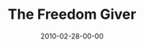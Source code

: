 ---
layout: message
category: message
series: "Free"
title: "The Freedom Giver"
date: 2010-02-28-00-00
message_id: 606
audio: "http://s3.amazonaws.com/crossroads-media/messages/audio/Free2.mp3"
audio-duration: "40:29"
program: "http://s3.amazonaws.com/crossroads-media/documents/02_27-28_10Program.pdf"
description: "Brian Tome discusses the Freedom Giver and how he fights for our freedom."
video: "http://s3.amazonaws.com/crossroads-media/messages/video/Free2.mp4"
video-duration: "40:29"
video-image: "http://s3.amazonaws.com/crossroads-media/images/Free2-still.jpg"
tag: 
 - freedom
 - jesus
 - strongholds
 - tome
 - free
explicit: false
---